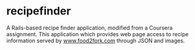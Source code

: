 # recipefinder
A Rails-based recipe finder application, modified from a Coursera assignment.
This application which provides web page access to recipe information served by www.food2fork.com through JSON and images.
